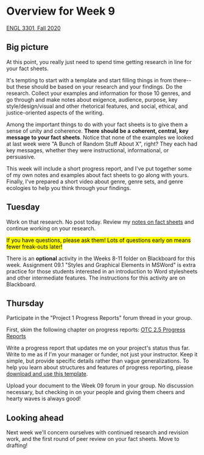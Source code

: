 # Overview for Week 9

[ENGL 3301, Fall 2020](../calendar.html)

## Big picture

At this point, you really just need to spend time getting research in line for your fact sheets.

It's tempting to start with a template and start filling things in from there--but these should be based on your research and your findings. Do the research. Collect your examples and information for those 10 genres, and go through and make notes about exigence, audience, purpose, key style/design/visual and other rhetorical features, and social, ethical, and justice-oriented aspects of the writing.

Among the important things to do with your fact sheets is to give them a sense of unity and coherence. **There should be a coherent, central, key message to your fact sheets**. Notice that none of the examples we looked at last week were "A Bunch of Random Stuff About X", right? They each had key messages, whether they were instructional, informational, or persuasive.

This week will include a short progress report, and I've put together some of my own notes and examples about fact sheets to go along with yours. Finally, I've prepared a short video about genre, genre sets, and genre ecologies to help you think through your findings.

## Tuesday

Work on that research. No post today. Review my [notes on fact sheets](facts-about-fact-sheets) and continue working on your research.

<mark>If you have questions, please ask them! Lots of questions early on means fewer freak-outs later!</mark>

There is an **optional** activity in the Weeks 8-11 folder on Blackboard for this week. Assignment 09.1 "Styles and Graphical Elements in MSWord" is extra practice for those students interested in an introduction to Word stylesheets and other intermediate features. The instructions for this activity are on Blackboard.

## Thursday

Participate in the "Project 1 Progress Reports" forum thread in your group.

First, skim the following chapter on progress reports: [OTC 2.5 Progress Reports](https://alg.manifoldapp.org/read/open-technical-communication/section/732cb3dd-26de-4732-a854-4184dd2fae86)

Write a progress report that updates me on your project's status thus far. Write to me as if I'm your manager or funder, not just your instructor. Keep it simple, but provide specific details rather than vague generalizations. To help you learn about structures and features of progress reporting, please [download and use this template](https://cdmandrews.github.io/3301/archive/progress-report-template.docx).

Upload your document to the Week 09 forum in your group. No discussion necessary, but checking in on your people and giving them cheers and hearty waves is always good!

## Looking ahead

Next week we'll concern ourselves with continued research and revision work, and the first round of peer review on your fact sheets. Move to drafting!
